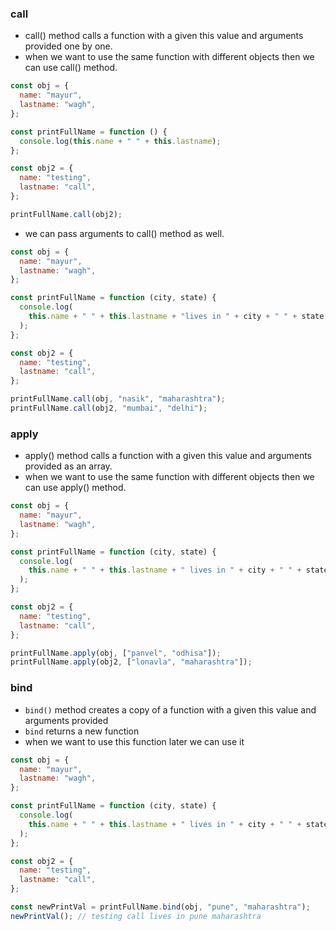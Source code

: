 ### call

- call() method calls a function with a given this value and arguments provided one by one.
- when we want to use the same function with different objects then we can use call() method.

```js
const obj = {
  name: "mayur",
  lastname: "wagh",
};

const printFullName = function () {
  console.log(this.name + " " + this.lastname);
};

const obj2 = {
  name: "testing",
  lastname: "call",
};

printFullName.call(obj2);
```

- we can pass arguments to call() method as well.

```js
const obj = {
  name: "mayur",
  lastname: "wagh",
};

const printFullName = function (city, state) {
  console.log(
    this.name + " " + this.lastname + "lives in " + city + " " + state
  );
};

const obj2 = {
  name: "testing",
  lastname: "call",
};

printFullName.call(obj, "nasik", "maharashtra");
printFullName.call(obj2, "mumbai", "delhi");
```

### apply

- apply() method calls a function with a given this value and arguments provided as an array.
- when we want to use the same function with different objects then we can use apply() method.

```js
const obj = {
  name: "mayur",
  lastname: "wagh",
};

const printFullName = function (city, state) {
  console.log(
    this.name + " " + this.lastname + " lives in " + city + " " + state
  );
};

const obj2 = {
  name: "testing",
  lastname: "call",
};

printFullName.apply(obj, ["panvel", "odhisa"]);
printFullName.apply(obj2, ["lonavla", "maharashtra"]);
```

### bind

- `bind()` method creates a copy of a function with a given this value and arguments provided
- `bind` returns a new function
- when we want to use this function later we can use it

```js
const obj = {
  name: "mayur",
  lastname: "wagh",
};

const printFullName = function (city, state) {
  console.log(
    this.name + " " + this.lastname + " lives in " + city + " " + state
  );
};

const obj2 = {
  name: "testing",
  lastname: "call",
};

const newPrintVal = printFullName.bind(obj, "pune", "maharashtra");
newPrintVal(); // testing call lives in pune maharashtra
```
